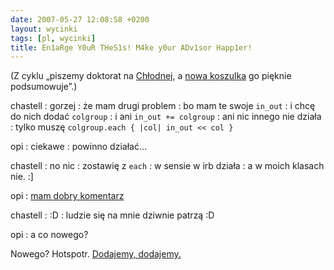 ```yaml
---
date: 2007-05-27 12:08:58 +0200
layout: wycinki
tags: [pl, wycinki]
title: En1aRge Y0uR THeS1s! M4ke y0ur ADv1sor Happ1er!
---
```


(Z cyklu „piszemy doktorat na [Chłodnej](http://chlodna25.blog.pl/ 'życie moje'), a [nowa koszulka](http://alistapart.com/store/tshirt-redesignrealign 'flop') go pięknie podsumowuje”.)

chastell
: gorzej
: że mam drugi problem
: bo mam te swoje `in_out`
: i chcę do nich dodać `colgroup`
: i ani `in_out += colgroup`
: ani nic innego nie działa
: tylko muszę `colgroup.each { |col| in_out << col }`

opi
: ciekawe
: powinno działać…

chastell
: no nic
: zostawię z `each`
: w sensie w irb działa
: a w moich klasach nie. :]

opi
: [mam dobry komentarz](wycinki/flop.jpg 'cały mój kod')

chastell
: :D
: ludzie się na mnie dziwnie patrzą :D

opi
: a co nowego?

Nowego? Hotspotr. [Dodajemy, dodajemy.](http://hotspotr.com/wifi/map/1509-warszawa-poland 'w innych miastach też')
